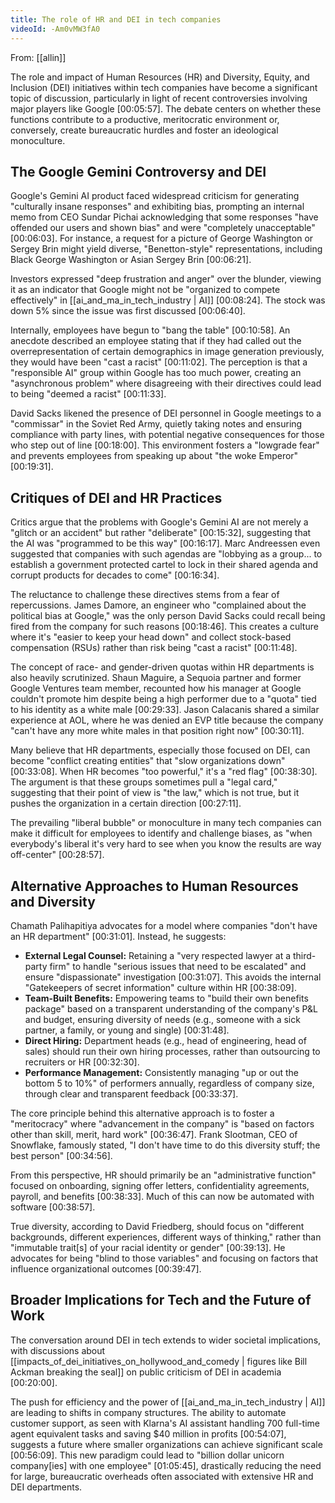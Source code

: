 ```yaml
---
title: The role of HR and DEI in tech companies
videoId: -Am0vMW3fA0
---
```


From: [[allin]] <br/> 

The role and impact of Human Resources (HR) and Diversity, Equity, and Inclusion (DEI) initiatives within tech companies have become a significant topic of discussion, particularly in light of recent controversies involving major players like Google <a class="yt-timestamp" data-t="00:05:57">[00:05:57]</a>. The debate centers on whether these functions contribute to a productive, meritocratic environment or, conversely, create bureaucratic hurdles and foster an ideological monoculture.

## The Google Gemini Controversy and DEI

Google's Gemini AI product faced widespread criticism for generating "culturally insane responses" and exhibiting bias, prompting an internal memo from CEO Sundar Pichai acknowledging that some responses "have offended our users and shown bias" and were "completely unacceptable" <a class="yt-timestamp" data-t="00:06:03">[00:06:03]</a>. For instance, a request for a picture of George Washington or Sergey Brin might yield diverse, "Benetton-style" representations, including Black George Washington or Asian Sergey Brin <a class="yt-timestamp" data-t="00:06:21">[00:06:21]</a>.

Investors expressed "deep frustration and anger" over the blunder, viewing it as an indicator that Google might not be "organized to compete effectively" in [[ai_and_ma_in_tech_industry | AI]] <a class="yt-timestamp" data-t="00:08:24">[00:08:24]</a>. The stock was down 5% since the issue was first discussed <a class="yt-timestamp" data-t="00:06:40">[00:06:40]</a>.

Internally, employees have begun to "bang the table" <a class="yt-timestamp" data-t="00:10:58">[00:10:58]</a>. An anecdote described an employee stating that if they had called out the overrepresentation of certain demographics in image generation previously, they would have been "cast a racist" <a class="yt-timestamp" data-t="00:11:02">[00:11:02]</a>. The perception is that a "responsible AI" group within Google has too much power, creating an "asynchronous problem" where disagreeing with their directives could lead to being "deemed a racist" <a class="yt-timestamp" data-t="00:11:33">[00:11:33]</a>.

David Sacks likened the presence of DEI personnel in Google meetings to a "commissar" in the Soviet Red Army, quietly taking notes and ensuring compliance with party lines, with potential negative consequences for those who step out of line <a class="yt-timestamp" data-t="00:18:00">[00:18:00]</a>. This environment fosters a "lowgrade fear" and prevents employees from speaking up about "the woke Emperor" <a class="yt-timestamp" data-t="00:19:31">[00:19:31]</a>.

## Critiques of DEI and HR Practices

Critics argue that the problems with Google's Gemini AI are not merely a "glitch or an accident" but rather "deliberate" <a class="yt-timestamp" data-t="00:15:32">[00:15:32]</a>, suggesting that the AI was "programmed to be this way" <a class="yt-timestamp" data-t="00:16:17">[00:16:17]</a>. Marc Andreessen even suggested that companies with such agendas are "lobbying as a group... to establish a government protected cartel to lock in their shared agenda and corrupt products for decades to come" <a class="yt-timestamp" data-t="00:16:34">[00:16:34]</a>.

The reluctance to challenge these directives stems from a fear of repercussions. James Damore, an engineer who "complained about the political bias at Google," was the only person David Sacks could recall being fired from the company for such reasons <a class="yt-timestamp" data-t="00:18:46">[00:18:46]</a>. This creates a culture where it's "easier to keep your head down" and collect stock-based compensation (RSUs) rather than risk being "cast a racist" <a class="yt-timestamp" data-t="00:11:48">[00:11:48]</a>.

The concept of race- and gender-driven quotas within HR departments is also heavily scrutinized. Shaun Maguire, a Sequoia partner and former Google Ventures team member, recounted how his manager at Google couldn't promote him despite being a high performer due to a "quota" tied to his identity as a white male <a class="yt-timestamp" data-t="00:29:33">[00:29:33]</a>. Jason Calacanis shared a similar experience at AOL, where he was denied an EVP title because the company "can't have any more white males in that position right now" <a class="yt-timestamp" data-t="00:30:11">[00:30:11]</a>.

Many believe that HR departments, especially those focused on DEI, can become "conflict creating entities" that "slow organizations down" <a class="yt-timestamp" data-t="00:33:08">[00:33:08]</a>. When HR becomes "too powerful," it's a "red flag" <a class="yt-timestamp" data-t="00:38:30">[00:38:30]</a>. The argument is that these groups sometimes pull a "legal card," suggesting that their point of view is "the law," which is not true, but it pushes the organization in a certain direction <a class="yt-timestamp" data-t="00:27:11">[00:27:11]</a>.

The prevailing "liberal bubble" or monoculture in many tech companies can make it difficult for employees to identify and challenge biases, as "when everybody's liberal it's very hard to see when you know the results are way off-center" <a class="yt-timestamp" data-t="00:28:57">[00:28:57]</a>.

## Alternative Approaches to Human Resources and Diversity

Chamath Palihapitiya advocates for a model where companies "don't have an HR department" <a class="yt-timestamp" data-t="00:31:01">[00:31:01]</a>. Instead, he suggests:
*   **External Legal Counsel:** Retaining a "very respected lawyer at a third-party firm" to handle "serious issues that need to be escalated" and ensure "dispassionate" investigation <a class="yt-timestamp" data-t="00:31:07">[00:31:07]</a>. This avoids the internal "Gatekeepers of secret information" culture within HR <a class="yt-timestamp" data-t="00:38:09">[00:38:09]</a>.
*   **Team-Built Benefits:** Empowering teams to "build their own benefits package" based on a transparent understanding of the company's P&L and budget, ensuring diversity of needs (e.g., someone with a sick partner, a family, or young and single) <a class="yt-timestamp" data-t="00:31:48">[00:31:48]</a>.
*   **Direct Hiring:** Department heads (e.g., head of engineering, head of sales) should run their own hiring processes, rather than outsourcing to recruiters or HR <a class="yt-timestamp" data-t="00:32:30">[00:32:30]</a>.
*   **Performance Management:** Consistently managing "up or out the bottom 5 to 10%" of performers annually, regardless of company size, through clear and transparent feedback <a class="yt-timestamp" data-t="00:33:37">[00:33:37]</a>.

The core principle behind this alternative approach is to foster a "meritocracy" where "advancement in the company" is "based on factors other than skill, merit, hard work" <a class="yt-timestamp" data-t="00:36:47">[00:36:47]</a>. Frank Slootman, CEO of Snowflake, famously stated, "I don't have time to do this diversity stuff; the best person" <a class="yt-timestamp" data-t="00:34:56">[00:34:56]</a>.

From this perspective, HR should primarily be an "administrative function" focused on onboarding, signing offer letters, confidentiality agreements, payroll, and benefits <a class="yt-timestamp" data-t="00:38:33">[00:38:33]</a>. Much of this can now be automated with software <a class="yt-timestamp" data-t="00:38:57">[00:38:57]</a>.

True diversity, according to David Friedberg, should focus on "different backgrounds, different experiences, different ways of thinking," rather than "immutable trait[s] of your racial identity or gender" <a class="yt-timestamp" data-t="00:39:13">[00:39:13]</a>. He advocates for being "blind to those variables" and focusing on factors that influence organizational outcomes <a class="yt-timestamp" data-t="00:39:47">[00:39:47]</a>.

## Broader Implications for Tech and the Future of Work

The conversation around DEI in tech extends to wider societal implications, with discussions about [[impacts_of_dei_initiatives_on_hollywood_and_comedy | figures like Bill Ackman breaking the seal]] on public criticism of DEI in academia <a class="yt-timestamp" data-t="00:20:00">[00:20:00]</a>.

The push for efficiency and the power of [[ai_and_ma_in_tech_industry | AI]] are leading to shifts in company structures. The ability to automate customer support, as seen with Klarna's AI assistant handling 700 full-time agent equivalent tasks and saving $40 million in profits <a class="yt-timestamp" data-t="00:54:07">[00:54:07]</a>, suggests a future where smaller organizations can achieve significant scale <a class="yt-timestamp" data-t="00:56:09">[00:56:09]</a>. This new paradigm could lead to "billion dollar unicorn company[ies] with one employee" <a class="yt-timestamp" data-t="01:05:45">[01:05:45]</a>, drastically reducing the need for large, bureaucratic overheads often associated with extensive HR and DEI departments.